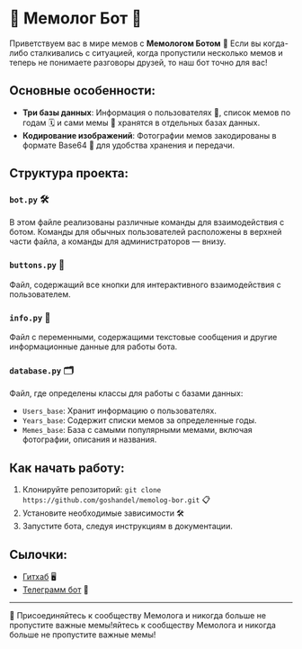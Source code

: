 # 🤖 Мемолог Бот 📣

Приветствуем вас в мире мемов с **Мемологом Ботом** 💬 Если вы когда-либо сталкивались с ситуацией, когда пропустили несколько мемов и теперь не понимаете разговоры друзей, то наш бот точно для вас!

## Основные особенности:
- **Три базы данных**: Информация о пользователях 📝, список мемов по годам 🗓️ и сами мемы 🎨 хранятся в отдельных базах данных.
- **Кодирование изображений**: Фотографии мемов закодированы в формате Base64 🔐 для удобства хранения и передачи.

## Структура проекта:
### `bot.py` 🛠️
В этом файле реализованы различные команды для взаимодействия с ботом. Команды для обычных пользователей расположены в верхней части файла, а команды для администраторов — внизу.

### `buttons.py` 🎵
Файл, содержащий все кнопки для интерактивного взаимодействия с пользователем.

### `info.py` 📜
Файл с переменными, содержащими текстовые сообщения и другие информационные данные для работы бота.

### `database.py` 🗂️
Файл, где определены классы для работы с базами данных:
- `Users_base`: Хранит информацию о пользователях.
- `Years_base`: Содержит списки мемов за определенные годы.
- `Memes_base`: База с самыми популярными мемами, включая фотографии, описания и названия.

## Как начать работу:
1. Клонируйте репозиторий: `git clone https://github.com/goshandel/memolog-bor.git` 📋
2. Установите необходимые зависимости 🛠️
3. Запустите бота, следуя инструкциям в документации.

## Сылочки:
- [Гитхаб](https://github.com/goshandel/memolog-bor.git) 🖥️
- [Телеграмм бот](https://t.me/Memelog_hacaton_bot) 📲


---

🚀 Присоединяйтесь к сообществу Мемолога и никогда больше не пропустите важные мемы!яйтесь к сообществу Мемолога и никогда больше не пропустите важные мемы!